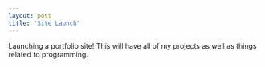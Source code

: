 ```yaml
---
layout: post
title: "Site Launch"
---
```


Launching a portfolio site! This will have all of my projects as well as things related to programming.
